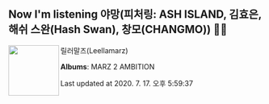 ## Now I'm listening 야망(피처링: ASH ISLAND, 김효은, 해쉬 스완(Hash Swan), 창모(CHANGMO)) 🎵🎵

[<img align="left" width="100" src="https://lh3.googleusercontent.com/gkQFVvjJGBrAk2EIgVpzixFW8hM2l-o8-0m-q_as2Hb3J64nXwQ1mc7TF-hRY6iFAcVEPFRxE_F3ppRXyA">](https://music.youtube.com/channel/UCoV8L_tyJqZoRh51f-2ylhQ)

릴러말즈(Leellamarz)

**Albums**: MARZ 2 AMBITION

Last updated at 2020. 7. 17. 오후 5:59:37
